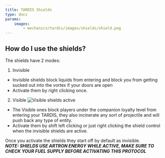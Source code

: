 ```yaml
---
title: TARDIS Shields
type: docs
params:
    images:
        - mechanics/tardis/images/shields/shield.png
---
```

## How do I use the shields?

The shields have 2 modes: 
1. Invisible
*  Invisible shields block liquids from entering and block you from getting sucked out into the vortex if your doors are open
*  Activate them by right clicking once.<br>
2. Visible ![Visible shields active](images/shields/shield.png)
 + The Visible ones block players under the companion loyalty level from entering your TARDIS, they also incinerate any sort of projectile and will push back any type of entity.
 + Activate them by shift left clicking or just right clicking the shield control when the invisible shields are active.

Once you activate the shields they start off by default as invisible.
<br>***NOTE: SHIELDS USE ARTRON ENERGY WHILE ACTIVE, MAKE SURE TO CHECK YOUR FUEL SUPPLY BEFORE ACTIVATING THIS PROTOCOL***
